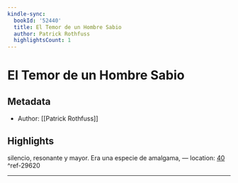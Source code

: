 ```yaml
---
kindle-sync:
  bookId: '52440'
  title: El Temor de un Hombre Sabio
  author: Patrick Rothfuss
  highlightsCount: 1
---
```

# El Temor de un Hombre Sabio
## Metadata
* Author: [[Patrick Rothfuss]]

## Highlights
silencio, resonante y mayor. Era una especie de amalgama, — location: [40]() ^ref-29620

---
